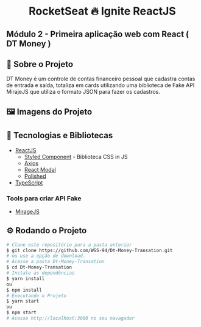 <!-- Logotipo 
<div align="center">
  <img src="./Assets/ignite.png">
</div>-->

<!-- Title -->
<h1 align="center"> RocketSeat 🔥 Ignite ReactJS </h1>

<!-- Subtitle -->
<h2> Módulo 2 - Primeira aplicação web com React ( DT Money ) </h2>

<!-- Badges 
<p align="center">
  <a href="https://rocketseat.com.br">
    <img alt="Made by Rocketseat" src="https://img.shields.io/badge/made%20by-Rocketseat-%2306b656?style=flat-square">
  </a>
  <img alt="GitHub language count" src="https://img.shields.io/github/languages/count/brunoemferreira/rocketseat-ignite-dt-money?color=%2304D361?style=flat-square">
  <img alt="Repository size" src="https://img.shields.io/github/repo-size/brunoemferreira/rocketseat-ignite-dt-money?style=flat-square">
  <img alt="GitHub last commit" src="https://img.shields.io/github/last-commit/brunoemferreira/rocketseat-ignite-dt-money?style=flat-square">
</p>-->

<!-- Sobre o Projeto -->
## 🚀 Sobre o Projeto
DT Money é um controle de contas financeiro pessoal que cadastra contas de entrada e saída, totaliza em cards utilizando uma biblioteca de Fake API MirajeJS que utiliza o formato JSON para fazer os cadastros. 

## 🖼️ Imagens do Projeto
<!--<div align="center">
  <img src="./Assets/tela1.png">
</div>
<div align="center">
  <img src="./Assets/tela2.png">
</div>
<div align="center">
  <img src="./Assets/tela3.png">
</div> -->

## 🧰 Tecnologias e Bibliotecas

* [ReactJS](https://pt-br.reactjs.org/tutorial/tutorial.html)
  * [Styled Component](https://www.npmjs.com/package/styled-components) - Biblioteca CSS in JS
  * [Axios](https://www.npmjs.com/package/axios)
  * [React Modal](https://www.npmjs.com/package/react-modal)
  * [Polished](https://www.npmjs.com/package/polished)
* [TypeScript](https://www.typescriptlang.org/)

### Tools para criar API Fake
 * [MirageJS]()

## ⚙️ Rodando o Projeto
```bash
# Clone este repositório para a pasta anterior
$ git clone https://github.com/WGS-94/Dt-Money-Transation.git
# ou use a opção de download.
# Acesse a pasta Dt-Money-Transation
$ cd Dt-Money-Transation
# Instale as dependências
$ yarn install
ou
$ npm install
# Executando o Projeto
$ yarn start 
ou
$ npm start
# Acesse http://localhost:3000 no seu navagador
```
